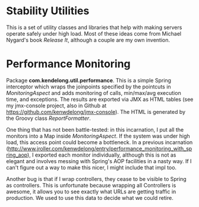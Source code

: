 Stability Utilities
===================
This is a set of utility classes and libraries that help with making servers operate safely under high load.  Most of these ideas come from 
Michael Nygard's book _Release It_, although a couple are my own invention.

# Performance Monitoring
Package **com.kendelong.util.performance**.  This is a simple Spring interceptor which wraps the joinpoints specified by the pointcuts in _MonitoringAspect_ 
and adds monitoring of calls, min/max/avg execution time, and exceptions.  The results are exported via JMX as HTML tables (see my jmx-console
project, also in Github at https://github.com/kenwdelong/jmx-console).  The HTML is generated by the Groovy class _ReportFormatter_.

One thing that has not been battle-tested: in this incarnation, I put all the monitors into a Map inside _MonitoringAspect_.  If the system was under
high load, this access point could become a bottleneck. In a previous incarnation (http://www.jroller.com/kenwdelong/entry/performance_monitoring_with_spring_aop),
I exported each monitor individually, although this is not as elegant and involves messing with Spring's AOP facilities in a nasty way. If I can't figure out
a way to make this nicer, I might include that impl too.

Another bug is that if I wrap controllers, they cease to be visible to Spring as controllers. This is unfortunate because wrapping all Controllers
is awesome, it allows you to see exactly what URLs are getting traffic in production. We used to use this data to decide what we could retire.

